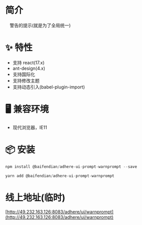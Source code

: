 # 简介
&ensp;&ensp;警告的提示(就是为了全局统一)

# ✨ 特性
- 支持 react(17.x)
- ant-design(4.x)
- 支持国际化
- 支持修改主题
- 支持动态引入(babel-plugin-import)

# 🖥 兼容环境
- 现代浏览器，IE11

# 📦 安装
```javascript
npm install @baifendian/adhere-ui-prompt-warnprompt --save
``` 

```javascript
yarn add @baifendian/adhere-ui-prompt-warnprompt
```

# 线上地址(临时)
[http://49.232.163.126:8083/adhere/ui/warnprompt](http://49.232.163.126:8083/adhere/ui/warnprompt)



